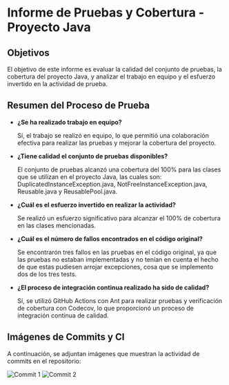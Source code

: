 <h1>Informe de Pruebas y Cobertura - Proyecto Java</h1>
<h2>Objetivos</h2>
<p>El objetivo de este informe es evaluar la calidad del conjunto de pruebas, la cobertura del proyecto Java, y analizar el trabajo en equipo y el esfuerzo invertido en la actividad de prueba.</p>

<h2>Resumen del Proceso de Prueba</h2>
<ul>
    <li><strong>¿Se ha realizado trabajo en equipo?</strong>
        <p>Sí, el trabajo se realizó en equipo, lo que permitió una colaboración efectiva para realizar las pruebas y mejorar la cobertura del proyecto.</p>
    </li>
    <li><strong>¿Tiene calidad el conjunto de pruebas disponibles?</strong>
        <p>El conjunto de pruebas alcanzó una cobertura del 100% para las clases que se utilizan en el proyecto Java, las cuales son: DuplicatedInstanceException.java, NotFreeInstanceException.java, Reusable.java y ReusablePool.java.</p>
    </li>
    <li><strong>¿Cuál es el esfuerzo invertido en realizar la actividad?</strong>
        <p>Se realizó un esfuerzo significativo para alcanzar el 100% de cobertura en las clases mencionadas.</p>
    </li>
    <li><strong>¿Cuál es el número de fallos encontrados en el código original?</strong>
        <p>Se encontrarón tres fallos en las pruebas en el código original, ya que las pruebas no estaban implementadas y no tenían en cuenta el hecho de que estas pudiesen arrojar excepciones, cosa que se implemento dos de los tres tests.</p>
    </li>
    <li><strong>¿El proceso de integración continua realizado ha sido de calidad?</strong>
        <p>Sí, se utilizó GitHub Actions con Ant para realizar pruebas y verificación de cobertura con Codecov, lo que proporcionó un proceso de integración continua de calidad.</p>
    </li>
</ul>

<h2>Imágenes de Commits y CI</h2>
<p>A continuación, se adjuntan imágenes que muestran la actividad de commits en el repositorio:</p>
<img src="ruta/imagen1.png" alt="Commit 1">
<img src="ruta/imagen2.png" alt="Commit 2">



